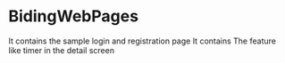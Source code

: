 # BidingWebPages

It contains the sample login and registration page
It contains The feature like timer in the detail screen

